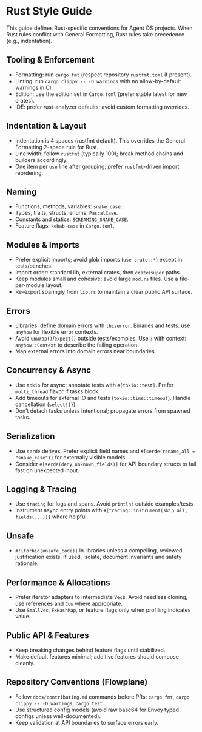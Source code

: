 # Rust Style Guide

This guide defines Rust-specific conventions for Agent OS projects. When Rust rules conflict with General Formatting, Rust rules take precedence (e.g., indentation).

## Tooling & Enforcement
- Formatting: run `cargo fmt` (respect repository `rustfmt.toml` if present).
- Linting: run `cargo clippy -- -D warnings` with no allow-by-default warnings in CI.
- Edition: use the edition set in `Cargo.toml` (prefer stable latest for new crates).
- IDE: prefer rust-analyzer defaults; avoid custom formatting overrides.

## Indentation & Layout
- Indentation is 4 spaces (rustfmt default). This overrides the General Formatting 2-space rule for Rust.
- Line width: follow `rustfmt` (typically 100); break method chains and builders accordingly.
- One item per `use` line after grouping; prefer `rustfmt`-driven import reordering.

## Naming
- Functions, methods, variables: `snake_case`.
- Types, traits, structs, enums: `PascalCase`.
- Constants and statics: `SCREAMING_SNAKE_CASE`.
- Feature flags: `kebab-case` in `Cargo.toml`.

## Modules & Imports
- Prefer explicit imports; avoid glob imports (`use crate::*`) except in tests/benches.
- Import order: standard lib, external crates, then `crate`/`super` paths.
- Keep modules small and cohesive; avoid large `mod.rs` files. Use a file-per-module layout.
- Re-export sparingly from `lib.rs` to maintain a clear public API surface.

## Errors
- Libraries: define domain errors with `thiserror`. Binaries and tests: use `anyhow` for flexible error contexts.
- Avoid `unwrap()`/`expect()` outside tests/examples. Use `?` with context: `anyhow::Context` to describe the failing operation.
- Map external errors into domain errors near boundaries.

## Concurrency & Async
- Use `tokio` for async; annotate tests with `#[tokio::test]`. Prefer `multi_thread` flavor if tasks block.
- Add timeouts for external IO and tests (`tokio::time::timeout`). Handle cancellation (`select!{}`).
- Don’t detach tasks unless intentional; propagate errors from spawned tasks.

## Serialization
- Use `serde` derives. Prefer explicit field names and `#[serde(rename_all = "snake_case")]` for externally visible models.
- Consider `#[serde(deny_unknown_fields)]` for API boundary structs to fail fast on unexpected input.

## Logging & Tracing
- Use `tracing` for logs and spans. Avoid `println!` outside examples/tests.
- Instrument async entry points with `#[tracing::instrument(skip_all, fields(...))]` where helpful.

## Unsafe
- `#![forbid(unsafe_code)]` in libraries unless a compelling, reviewed justification exists. If used, isolate, document invariants and safety rationale.

## Performance & Allocations
- Prefer iterator adapters to intermediate `Vec`s. Avoid needless cloning; use references and `Cow` where appropriate.
- Use `SmallVec`, `FxHashMap`, or feature flags only when profiling indicates value.

## Public API & Features
- Keep breaking changes behind feature flags until stabilized.
- Make default features minimal; additive features should compose cleanly.

## Repository Conventions (Flowplane)
- Follow `docs/contributing.md` commands before PRs: `cargo fmt`, `cargo clippy -- -D warnings`, `cargo test`.
- Use structured config models (avoid raw base64 for Envoy typed configs unless well-documented).
- Keep validation at API boundaries to surface errors early.

